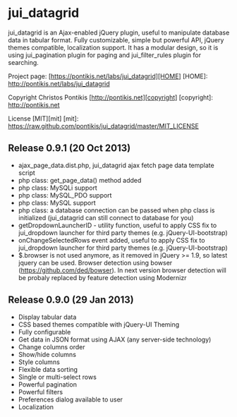 jui_datagrid
==============

jui_datagrid is an Ajax-enabled jQuery plugin, useful to manipulate database data in tabular format. Fully customizable, simple but powerful API, jQuery themes compatible, localization support. It has a modular design, so it is using jui_pagination plugin for paging and jui_filter_rules plugin for searching.

Project page: [https://pontikis.net/labs/jui_datagrid][HOME]
[HOME]: http://pontikis.net/labs/jui_datagrid

Copyright Christos Pontikis [http://pontikis.net][copyright]
[copyright]: http://pontikis.net

License [MIT][mit]
[mit]: https://raw.github.com/pontikis/jui_datagrid/master/MIT_LICENSE


Release 0.9.1 (20 Oct 2013)
---------------------------
* ajax_page_data.dist.php, jui_datagrid ajax fetch page data template script
* php class: get_page_data() method added
* php class: MySQLi support
* php class: MySQL_PDO support
* php class: MySQL support
* php class: a database connection can be passed when php class is initialized (jui_datagrid can still connect to database for you)
* getDropdownLauncherID - utility function, useful to apply CSS fix to jui_dropdown launcher for third party themes (e.g. jQuery-UI-bootstrap)
* onChangeSelectedRows event added, useful to apply CSS fix to jui_dropdown launcher for third party themes (e.g. jQuery-UI-bootstrap)
* $.browser is not used anymore, as it removed in jQuery >= 1.9, so latest jquery can be used. Browser detection using bowser (https://github.com/ded/bowser). In next version browser detection will be probaly replaced by feature detection using Modernizr

Release 0.9.0 (29 Jan 2013)
---------------------------
* Display tabular data
* CSS based themes compatible with jQuery-UI Theming
* Fully configurable
* Get data in JSON format using AJAX (any server-side technology)
* Change columns order
* Show/hide columns
* Style columns
* Flexible data sorting
* Single or multi-select rows
* Powerful pagination
* Powerful filters
* Preferences dialog available to user
* Localization
